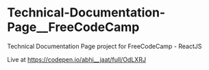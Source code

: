# Technical-Documentation-Page__FreeCodeCamp
Technical Documentation Page project for FreeCodeCamp - ReactJS

Live at https://codepen.io/abhi__jaat/full/OdLXRJ
